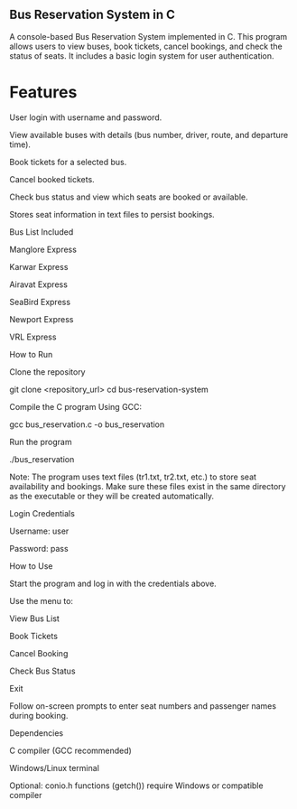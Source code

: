 ## Bus Reservation System in C

A console-based Bus Reservation System implemented in C. This program allows users to view buses, book tickets, cancel bookings, and check the status of seats. It includes a basic login system for user authentication.

# Features

User login with username and password.

View available buses with details (bus number, driver, route, and departure time).

Book tickets for a selected bus.

Cancel booked tickets.

Check bus status and view which seats are booked or available.

Stores seat information in text files to persist bookings.

Bus List Included

Manglore Express

Karwar Express

Airavat Express

SeaBird Express

Newport Express

VRL Express

How to Run

Clone the repository

git clone <repository_url>
cd bus-reservation-system


Compile the C program
Using GCC:

gcc bus_reservation.c -o bus_reservation


Run the program

./bus_reservation


Note: The program uses text files (tr1.txt, tr2.txt, etc.) to store seat availability and bookings. Make sure these files exist in the same directory as the executable or they will be created automatically.

Login Credentials

Username: user

Password: pass

How to Use

Start the program and log in with the credentials above.

Use the menu to:

View Bus List

Book Tickets

Cancel Booking

Check Bus Status

Exit

Follow on-screen prompts to enter seat numbers and passenger names during booking.

Dependencies

C compiler (GCC recommended)

Windows/Linux terminal

Optional: conio.h functions (getch()) require Windows or compatible compiler
